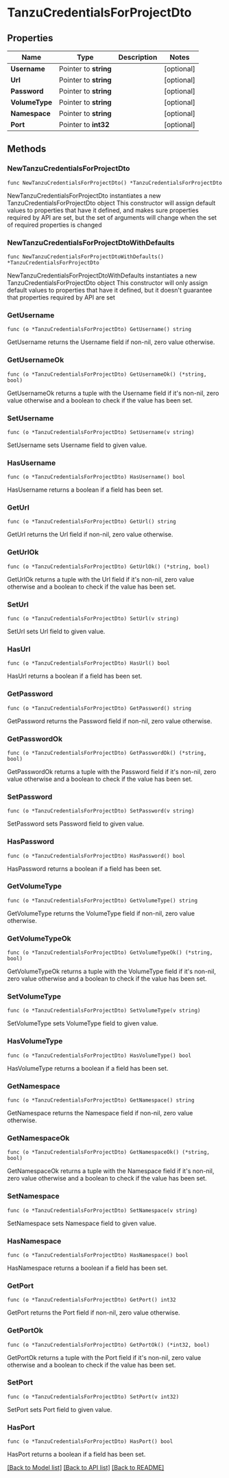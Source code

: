 # TanzuCredentialsForProjectDto

## Properties

Name | Type | Description | Notes
------------ | ------------- | ------------- | -------------
**Username** | Pointer to **string** |  | [optional] 
**Url** | Pointer to **string** |  | [optional] 
**Password** | Pointer to **string** |  | [optional] 
**VolumeType** | Pointer to **string** |  | [optional] 
**Namespace** | Pointer to **string** |  | [optional] 
**Port** | Pointer to **int32** |  | [optional] 

## Methods

### NewTanzuCredentialsForProjectDto

`func NewTanzuCredentialsForProjectDto() *TanzuCredentialsForProjectDto`

NewTanzuCredentialsForProjectDto instantiates a new TanzuCredentialsForProjectDto object
This constructor will assign default values to properties that have it defined,
and makes sure properties required by API are set, but the set of arguments
will change when the set of required properties is changed

### NewTanzuCredentialsForProjectDtoWithDefaults

`func NewTanzuCredentialsForProjectDtoWithDefaults() *TanzuCredentialsForProjectDto`

NewTanzuCredentialsForProjectDtoWithDefaults instantiates a new TanzuCredentialsForProjectDto object
This constructor will only assign default values to properties that have it defined,
but it doesn't guarantee that properties required by API are set

### GetUsername

`func (o *TanzuCredentialsForProjectDto) GetUsername() string`

GetUsername returns the Username field if non-nil, zero value otherwise.

### GetUsernameOk

`func (o *TanzuCredentialsForProjectDto) GetUsernameOk() (*string, bool)`

GetUsernameOk returns a tuple with the Username field if it's non-nil, zero value otherwise
and a boolean to check if the value has been set.

### SetUsername

`func (o *TanzuCredentialsForProjectDto) SetUsername(v string)`

SetUsername sets Username field to given value.

### HasUsername

`func (o *TanzuCredentialsForProjectDto) HasUsername() bool`

HasUsername returns a boolean if a field has been set.

### GetUrl

`func (o *TanzuCredentialsForProjectDto) GetUrl() string`

GetUrl returns the Url field if non-nil, zero value otherwise.

### GetUrlOk

`func (o *TanzuCredentialsForProjectDto) GetUrlOk() (*string, bool)`

GetUrlOk returns a tuple with the Url field if it's non-nil, zero value otherwise
and a boolean to check if the value has been set.

### SetUrl

`func (o *TanzuCredentialsForProjectDto) SetUrl(v string)`

SetUrl sets Url field to given value.

### HasUrl

`func (o *TanzuCredentialsForProjectDto) HasUrl() bool`

HasUrl returns a boolean if a field has been set.

### GetPassword

`func (o *TanzuCredentialsForProjectDto) GetPassword() string`

GetPassword returns the Password field if non-nil, zero value otherwise.

### GetPasswordOk

`func (o *TanzuCredentialsForProjectDto) GetPasswordOk() (*string, bool)`

GetPasswordOk returns a tuple with the Password field if it's non-nil, zero value otherwise
and a boolean to check if the value has been set.

### SetPassword

`func (o *TanzuCredentialsForProjectDto) SetPassword(v string)`

SetPassword sets Password field to given value.

### HasPassword

`func (o *TanzuCredentialsForProjectDto) HasPassword() bool`

HasPassword returns a boolean if a field has been set.

### GetVolumeType

`func (o *TanzuCredentialsForProjectDto) GetVolumeType() string`

GetVolumeType returns the VolumeType field if non-nil, zero value otherwise.

### GetVolumeTypeOk

`func (o *TanzuCredentialsForProjectDto) GetVolumeTypeOk() (*string, bool)`

GetVolumeTypeOk returns a tuple with the VolumeType field if it's non-nil, zero value otherwise
and a boolean to check if the value has been set.

### SetVolumeType

`func (o *TanzuCredentialsForProjectDto) SetVolumeType(v string)`

SetVolumeType sets VolumeType field to given value.

### HasVolumeType

`func (o *TanzuCredentialsForProjectDto) HasVolumeType() bool`

HasVolumeType returns a boolean if a field has been set.

### GetNamespace

`func (o *TanzuCredentialsForProjectDto) GetNamespace() string`

GetNamespace returns the Namespace field if non-nil, zero value otherwise.

### GetNamespaceOk

`func (o *TanzuCredentialsForProjectDto) GetNamespaceOk() (*string, bool)`

GetNamespaceOk returns a tuple with the Namespace field if it's non-nil, zero value otherwise
and a boolean to check if the value has been set.

### SetNamespace

`func (o *TanzuCredentialsForProjectDto) SetNamespace(v string)`

SetNamespace sets Namespace field to given value.

### HasNamespace

`func (o *TanzuCredentialsForProjectDto) HasNamespace() bool`

HasNamespace returns a boolean if a field has been set.

### GetPort

`func (o *TanzuCredentialsForProjectDto) GetPort() int32`

GetPort returns the Port field if non-nil, zero value otherwise.

### GetPortOk

`func (o *TanzuCredentialsForProjectDto) GetPortOk() (*int32, bool)`

GetPortOk returns a tuple with the Port field if it's non-nil, zero value otherwise
and a boolean to check if the value has been set.

### SetPort

`func (o *TanzuCredentialsForProjectDto) SetPort(v int32)`

SetPort sets Port field to given value.

### HasPort

`func (o *TanzuCredentialsForProjectDto) HasPort() bool`

HasPort returns a boolean if a field has been set.


[[Back to Model list]](../README.md#documentation-for-models) [[Back to API list]](../README.md#documentation-for-api-endpoints) [[Back to README]](../README.md)


